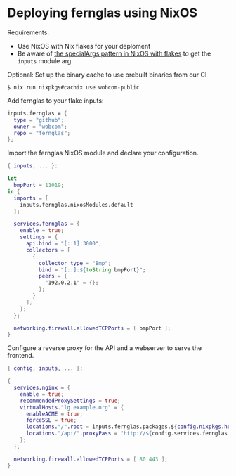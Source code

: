 # Deploying fernglas using NixOS

Requirements:

- Use NixOS with Nix flakes for your deploment
- Be aware of [the specialArgs pattern in NixOS with flakes](/appendix/nixos-specialArgs-pattern.md) to get the `inputs` module arg


Optional: Set up the binary cache to use prebuilt binaries from our CI

```
$ nix run nixpkgs#cachix use wobcom-public
```

Add fernglas to your flake inputs:

```nix
inputs.fernglas = {
  type = "github";
  owner = "wobcom";
  repo = "fernglas";
};
```

Import the fernglas NixOS module and declare your configuration.

```nix
{ inputs, ... }:

let
  bmpPort = 11019;
in {
  imports = [
    inputs.fernglas.nixosModules.default
  ];

  services.fernglas = {
    enable = true;
    settings = {
      api.bind = "[::1]:3000";
      collectors = [
        {
          collector_type = "Bmp";
          bind = "[::]:${toString bmpPort}";
          peers = {
            "192.0.2.1" = {};
          };
        }
      ];
    };
  };

  networking.firewall.allowedTCPPorts = [ bmpPort ];
}
```

Configure a reverse proxy for the API and a webserver to serve the frontend.

```nix
{ config, inputs, ... }:

{
  services.nginx = {
    enable = true;
    recommendedProxySettings = true;
    virtualHosts."lg.example.org" = {
      enableACME = true;
      forceSSL = true;
      locations."/".root = inputs.fernglas.packages.${config.nixpkgs.hostPlatform.system}.fernglas-frontend;
      locations."/api/".proxyPass = "http://${config.services.fernglas.settings.api.bind}";
    };
  };

  networking.firewall.allowedTCPPorts = [ 80 443 ];
}
```
